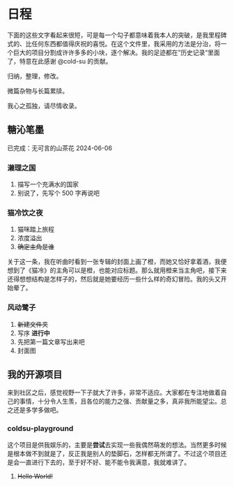 # 日程

下面的这些文字看起来很短，可是每一个勾子都意味着我本人的突破，是我里程碑式的、比任何东西都值得庆祝的喜悦。在这个文件里，我采用的方法是分治，将一个巨大的项目分割成许许多多的小块，逐个解决。我的足迹都在”历史记录“里面了，特意在此感谢 @cold-su 的贡献。

归纳，整理，修改。

微篇杂物与长篇累牍。

我心之孤独，请尽情收录。

## 糖沁笔墨

已完成：无可言的山茶花 2024-06-06

### 濑理之国

1. 描写一个充满水的国家
2. 别说了，先写个 500 字再说吧

### 猫冷饮之夜

1. 猫咪踏上旅程
2. 浓度溢出
3. ~~确定主角是谁~~

关于这一条，我在听曲时看到一张专辑的封面上画了橙，而她又恰好拿着酒，我便想到了《猫冷》的主角可以是橙，也能对应标题。那么就用橙来当主角吧，接下来还得想想结构是怎样子的，然后就是她要经历一些什么样的奇幻冒险。我的头又开始晕了。

### 风动鹭子

1. ~~新建文件夹~~
2. 写序 **进行中**
3. 先把第一篇文章写出来吧
4. 封面图

## 我的开源项目

来到社区之后，感觉视野一下子就大了许多，非常不适应。大家都在专注地做着自己的事情，十分令人生羡，且各位的能力之强、贡献量之多，真非我所能望尘。总之还是多学多做吧。

### coldsu-playground

这个项目是供我娱乐的，主要是**尝试**去实现一些我偶然萌发的想法。当然更多时候是根本做不到就是了，反正我是别人的垫脚石，怎样都无所谓了。不过这个项目还是会一直进行下去的，至于好不好、能不能令我满意，我就难讲了。

1. ~~Hello World!~~